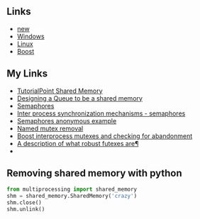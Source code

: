 ## Links
* [new](http://eel.is/c++draft/expr.new)
* [Windows](https://docs.microsoft.com/en-us/windows/win32/memory/creating-named-shared-memory)
* [Linux](https://stackoverflow.com/questions/5656530/how-to-use-shared-memory-with-linux-in-c)
* [Boost](https://www.boost.org/doc/libs/1_56_0/doc/html/interprocess/sharedmemorybetweenprocesses.html)

## My Links
* [TutorialPoint Shared Memory](https://www.tutorialspoint.com/inter_process_communication/inter_process_communication_shared_memory.htm)
* [Designing a Queue to be a shared memory](https://stackoverflow.com/questions/8478802/designing-a-queue-to-be-a-shared-memory)
* [Semaphores](https://beej.us/guide/bgipc/html/multi/semaphores.html)
* [Inter process synchronization mechanisms - semaphores](https://www.boost.org/doc/libs/1_38_0/doc/html/interprocess/synchronization_mechanisms.html#interprocess.synchronization_mechanisms.semaphores)
* [Semaphores anonymous example](https://www.boost.org/doc/libs/1_38_0/doc/html/interprocess/synchronization_mechanisms.html#interprocess.synchronization_mechanisms.semaphores.semaphores_anonymous_example)
* [Named mutex removal](https://stackoverflow.com/questions/7555253/boost-named-mutex-and-remove-command)
* [Boost interprocess mutexes and checking for abandonment](https://stackoverflow.com/questions/15772768/boost-interprocess-mutexes-and-checking-for-abandonment)
* [A description of what robust futexes are¶](https://www.kernel.org/doc/html/next/locking/robust-futexes.html)
* []()


Removing shared memory with python
------------

~~~python
from multiprocessing import shared_memory
shm = shared_memory.SharedMemory('crazy')
shm.close()
shm.unlink()
~~~